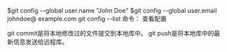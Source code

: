 $git config --global user.name "John Doe"
$git config --global user.email johndoe@ example.com
 git config --list 命令： 查看配置

git commit是将本地修改过的文件提交到本地库中。
git push是将本地库中的最新信息发送给远程库。
